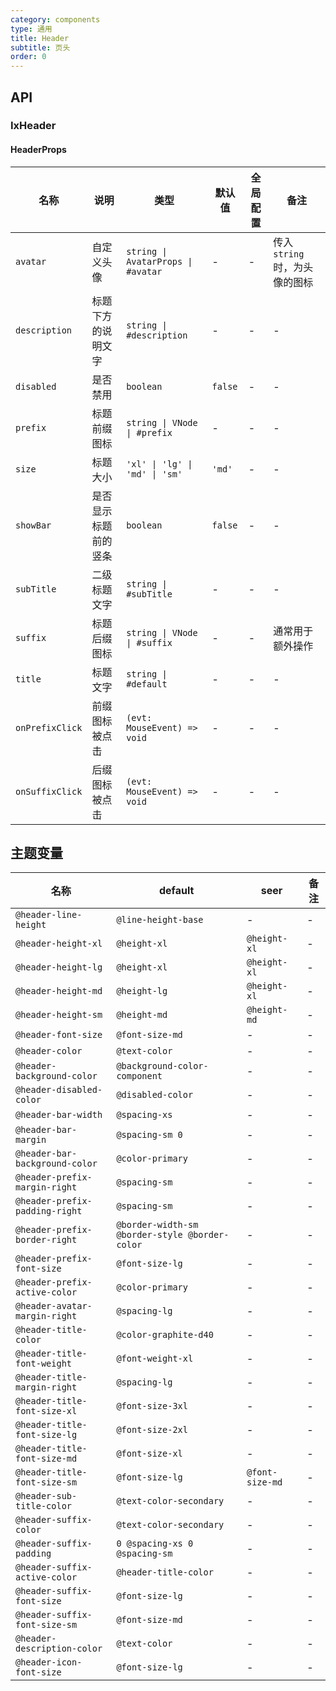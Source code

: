 ```yaml
---
category: components
type: 通用
title: Header
subtitle: 页头
order: 0
---
```


## API

### IxHeader

#### HeaderProps

| 名称 | 说明 | 类型  | 默认值 | 全局配置 | 备注 |
| --- | --- | --- | --- | --- | --- |
| `avatar` | 自定义头像 | `string \| AvatarProps \| #avatar` | - | - | 传入 `string` 时，为头像的图标  |
| `description` | 标题下方的说明文字 | `string \| #description` | - | - | - |
| `disabled` | 是否禁用 | `boolean` | `false` | - | - |
| `prefix` | 标题前缀图标 | `string \| VNode \| #prefix` | - | - | - |
| `size` | 标题大小 | `'xl' \| 'lg' \| 'md' \| 'sm'` | `'md'` | - | - |
| `showBar` | 是否显示标题前的竖条 | `boolean` | `false` | - | - |
| `subTitle` | 二级标题文字 | `string \| #subTitle` | - | - | - |
| `suffix` | 标题后缀图标 | `string \| VNode \| #suffix` | - | - | 通常用于额外操作 |
| `title` | 标题文字 | `string \| #default` | - | - | - |
| `onPrefixClick` | 前缀图标被点击 | `(evt: MouseEvent) => void` | - | - | - |
| `onSuffixClick` | 后缀图标被点击 | `(evt: MouseEvent) => void` | - | - | - |

<!--- insert less variable begin  --->
## 主题变量

| 名称 | default | seer | 备注 |
| --- | --- | --- | --- |
| `@header-line-height` | `@line-height-base` | - | - |
| `@header-height-xl` | `@height-xl` | `@height-xl` | - |
| `@header-height-lg` | `@height-xl` | `@height-xl` | - |
| `@header-height-md` | `@height-lg` | `@height-xl` | - |
| `@header-height-sm` | `@height-md` | `@height-md` | - |
| `@header-font-size` | `@font-size-md` | - | - |
| `@header-color` | `@text-color` | - | - |
| `@header-background-color` | `@background-color-component` | - | - |
| `@header-disabled-color` | `@disabled-color` | - | - |
| `@header-bar-width` | `@spacing-xs` | - | - |
| `@header-bar-margin` | `@spacing-sm 0` | - | - |
| `@header-bar-background-color` | `@color-primary` | - | - |
| `@header-prefix-margin-right` | `@spacing-sm` | - | - |
| `@header-prefix-padding-right` | `@spacing-sm` | - | - |
| `@header-prefix-border-right` | `@border-width-sm @border-style @border-color` | - | - |
| `@header-prefix-font-size` | `@font-size-lg` | - | - |
| `@header-prefix-active-color` | `@color-primary` | - | - |
| `@header-avatar-margin-right` | `@spacing-lg` | - | - |
| `@header-title-color` | `@color-graphite-d40` | - | - |
| `@header-title-font-weight` | `@font-weight-xl` | - | - |
| `@header-title-margin-right` | `@spacing-lg` | - | - |
| `@header-title-font-size-xl` | `@font-size-3xl` | - | - |
| `@header-title-font-size-lg` | `@font-size-2xl` | - | - |
| `@header-title-font-size-md` | `@font-size-xl` | - | - |
| `@header-title-font-size-sm` | `@font-size-lg` | `@font-size-md` | - |
| `@header-sub-title-color` | `@text-color-secondary` | - | - |
| `@header-suffix-color` | `@text-color-secondary` | - | - |
| `@header-suffix-padding` | `0 @spacing-xs 0 @spacing-sm` | - | - |
| `@header-suffix-active-color` | `@header-title-color` | - | - |
| `@header-suffix-font-size` | `@font-size-lg` | - | - |
| `@header-suffix-font-size-sm` | `@font-size-md` | - | - |
| `@header-description-color` | `@text-color` | - | - |
| `@header-icon-font-size` | `@font-size-lg` | - | - |
<!--- insert less variable end  --->